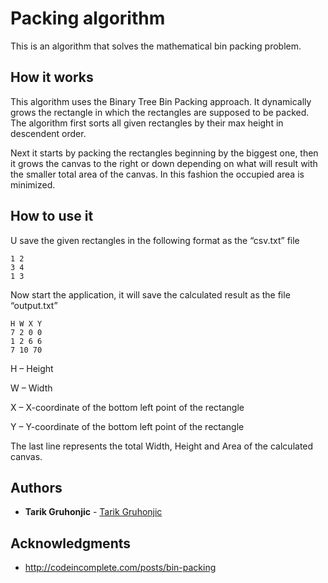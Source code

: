 # Packing algorithm

This is an algorithm that solves the mathematical bin packing problem.

## How it works
This algorithm uses the Binary Tree Bin Packing approach. It dynamically grows the rectangle in which the rectangles are supposed to be packed. 
The algorithm first sorts all given rectangles by their max height in descendent order. 

Next it starts by packing the rectangles beginning by the biggest one, then it grows the canvas to the right or down depending on what will result with the smaller total area of the canvas.
In this fashion the occupied area is minimized.

## How to use it
U save the given rectangles in the following format as the “csv.txt” file
```
1 2
3 4
1 3
```
Now start the application, it will save the calculated result as the file “output.txt”
```
H W X Y
7 2 0 0
1 2 6 6
7 10 70
```
H – Height

W – Width

X – X-coordinate of the bottom left point of the rectangle

Y – Y-coordinate of the bottom left point of the rectangle

The last line represents the total Width, Height and Area of the calculated canvas.

## Authors

* **Tarik Gruhonjic**  - [Tarik Gruhonjic](https://github.com/gtarik)

## Acknowledgments

* http://codeincomplete.com/posts/bin-packing
